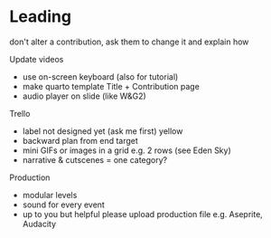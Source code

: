 # Leading
don't alter a contribution, ask them to change it and explain how

Update videos
+ use on-screen keyboard (also for tutorial)
+ make quarto template Title + Contribution page
+ audio player on slide (like W&G2)

Trello
+ label not designed yet (ask me first) yellow
+ backward plan from end target
+ mini GIFs or images in a grid e.g. 2 rows (see Eden Sky)
+ narrative & cutscenes = one category?

Production
+ modular levels
+ sound for every event
+ up to you but helpful please upload production file e.g. Aseprite, Audacity




